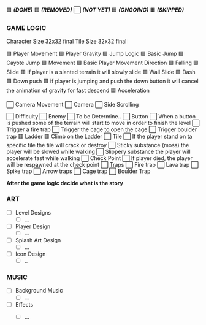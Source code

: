 
🟩 ***(DONE)***                 🟥 ***(REMOVED)***               ⬜ ***(NOT YET)*** 
🟦 ***(ONGOING)***          🟧 ***(SKIPPED)***
### GAME LOGIC

Character Size 32x32 final
Tile Size 32x32 final

🟦 Player Movement
	 🟩 Player Gravity
	 🟩 Jump Logic
		 🟩 Basic Jump
		 🟩 Cayote Jump
	 🟩 Movement
		 🟩 Basic Player Movement Direction
	🟩 Falling
	🟩 Slide
		🟥 If player is a slanted terrain it will slowly slide
		🟩 Wall Slide
	🟩 Dash
	🟩 Down push
		🟩 if player is jumping and push the down button it will cancel the animation of gravity for fast descend
	🟦 Acceleration

⬜ Camera Movement
	 ⬜ Camera
		 ⬜ Side Scrolling

⬜ Difficulty
	 ⬜ Enemy
		 ⬜ To be Determine..
	 ⬜ Button
		 ⬜ When a button is pushed some of the terrain will start to move in order to finish the level
		⬜ Trigger a fire trap
		⬜ Trigger the cage to open the cage
		⬜ Trigger boulder trap
	🟥 Ladder
		🟥 Climb on the Ladder
	⬜ Tile
		⬜ If the player stand on ta specific tile the tile will crack or destroy
		⬜ Sticky substance (moss) the player will be slowed while walking
			 ⬜ Slippery substance the player will accelerate fast while walking
		⬜ Check Point
			 ⬜ If player died, the player will be respawned at the check point
		⬜ Traps
			 ⬜ Fire trap
			 ⬜ Lava trap
			 ⬜ Spike trap
			 ⬜ Arrow traps
			 ⬜ Cage trap
			 ⬜ Boulder Trap

**After the game logic decide what is the story**
### ART
- [ ] Level Designs
	- [ ] ...
- [ ] Player Design
	- [ ] ...
- [ ] Splash Art Design
	- [ ] ...
- [ ] Icon Design
	- [ ] ..

### MUSIC
- [ ] Background Music
	- [ ] ...
- [ ] Effects
	- [ ] ...

